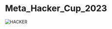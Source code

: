 # Meta_Hacker_Cup_2023
![HACKER](https://github.com/Abdelrhman-Sayed70/Meta_Hacker_Cup_2023/assets/99830416/a3eb8474-59f3-4d98-935a-55042c05e7cc)
